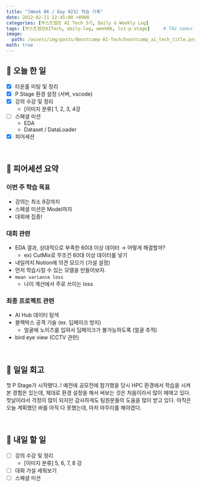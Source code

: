 ```yaml
---
title: "[Week 06 / Day 023] 학습 기록"
date: 2022-02-21 22:45:00 +0900
categories: [부스트캠프 AI Tech 3기, Daily & Weekly Log]
tags: [부스트캠프AITech, daily-log, week06, lv1-p-stage]     # TAG names should always be lowercase
image: 
  path: /assets/img/posts/Boostcamp-AI-Tech/boostcamp_ai_tech_title.png
math: true
---
```

## **📝 오늘 한 일**
- [x]  타운홀 미팅 및 정리
- [x]  P Stage 환경 설정 (서버, vscode)
- [x]  강의 수강 및 정리
    - [이미지 분류] 1, 2, 3, 4강
- [ ]  스페셜 미션
    - EDA
    - Dataset / DataLoader
- [x]  피어세션

<br>

## **👥 피어세션 요약**
### **이번 주 학습 목표**
- 강의는 최소 8강까지
- 스페셜 미션은 Model까지
- 대회에 집중!

### **대회 관련**
- EDA 결과, 상대적으로 부족한 60대 이상 데이터 → 어떻게 해결할까?
    - ex) CutMix로 무조건 60대 이상 데이터를 넣기
- 내일까지 Notion에 의견 모으기 (가설 설정)
- 먼저 학습시킬 수 있는 모델을 만들어보자.
- `mean variance loss`
    - 나이 계산에서 주로 쓰이는 loss

### **최종 프로젝트 관련**
- AI Hub 데이터 탐색
- 블랙박스 공격 기술 (ex. 딥페이크 방지)
    - 얼굴에 노이즈를 입혀서 딥페이크가 불가능하도록 (얼굴 추적)
- bird eye view (CCTV 관련)

<br>

## **🐾 일일 회고**
첫 P Stage가 시작됐다..! 예전에 공모전에 참가했을 당시 HPC 환경에서 학습을 시켜본 경험은 있는데, 제대로 환경 설정을 해서 써보는 것은 처음이라서 많이 헤매고 있다. 첫날이라서 걱정이 많이 되지만 감사하게도 팀원분들의 도움을 많이 받고 있다. 아직은 오늘 계획했던 바를 아직 다 못했는데, 마저 마무리를 해야겠다.

<br>

## **🚀 내일 할 일**
- [ ] 강의 수강 및 정리
    - [이미지 분류] 5, 6, 7, 8 강
- [ ] 대회 가설 세워보기
- [ ] 스페셜 미션
